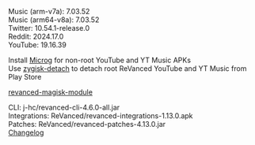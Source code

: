 Music (arm-v7a): 7.03.52  
Music (arm64-v8a): 7.03.52  
Twitter: 10.54.1-release.0  
Reddit: 2024.17.0  
YouTube: 19.16.39  

Install [Microg](https://github.com/ReVanced/GmsCore/releases) for non-root YouTube and YT Music APKs  
Use [zygisk-detach](https://github.com/j-hc/zygisk-detach) to detach root ReVanced YouTube and YT Music from Play Store  

[revanced-magisk-module](https://github.com/Vucko130/revanced-magisk-module)
  
CLI: j-hc/revanced-cli-4.6.0-all.jar  
Integrations: ReVanced/revanced-integrations-1.13.0.apk  
Patches: ReVanced/revanced-patches-4.13.0.jar  
[Changelog](https://github.com/ReVanced/revanced-patches/releases/tag/v4.13.0)  
